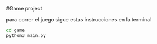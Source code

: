 #Game project

para correr el juego sigue estas instrucciones en la terminal

```sh
cd game
python3 main.py
```